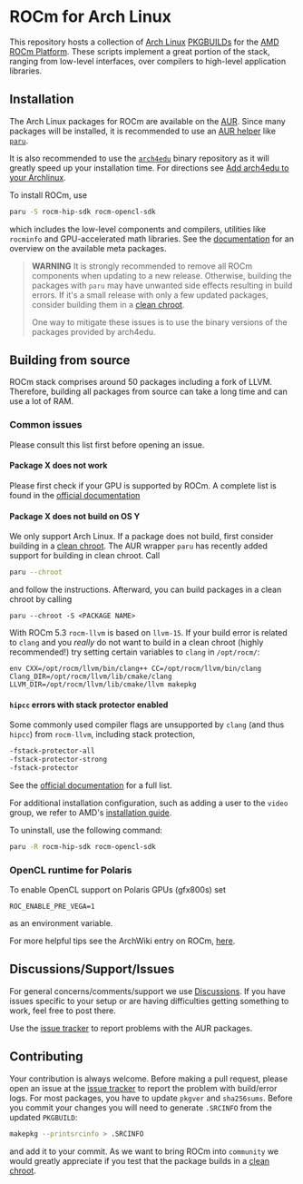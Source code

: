 # ROCm for Arch Linux
This repository hosts a collection of [Arch Linux](https://www.archlinux.org/)
[PKGBUILDs](https://wiki.archlinux.org/index.php/PKGBUILD) for the
[AMD ROCm Platform](https://www.amd.com/en/graphics/servers-solutions-rocm).
These scripts implement a great portion of the stack, ranging from low-level
interfaces, over compilers to high-level application libraries.

## Installation
The Arch Linux packages for ROCm are available on the
[AUR](https://wiki.archlinux.org/index.php/Arch_User_Repository).
Since many packages will be installed, it is recommended to use an
[AUR helper](https://wiki.archlinux.org/index.php/AUR_helpers)
like [`paru`](https://aur.archlinux.org/packages/paru/).

It is also recommended to use the
[`arch4edu`](https://wiki.archlinux.org/index.php/Unofficial_user_repositories#arch4edu)
binary repository as it will greatly speed up your installation time.
For directions see [Add arch4edu to your Archlinux](https://github.com/arch4edu/arch4edu/wiki/Add-arch4edu-to-your-Archlinux).

To install ROCm, use
```bash
paru -S rocm-hip-sdk rocm-opencl-sdk
```
which includes the low-level components and compilers, utilities like `rocminfo`
and GPU-accelerated math libraries. See the
[documentation](https://docs.amd.com/bundle/ROCm-Installation-Guide-v5.0.2/page/Meta-packages_in_ROCm_Programming_Models.html)
for an overview on the available meta packages.
> **WARNING** It is strongly recommended to remove all ROCm components when updating to a new release.
> Otherwise, building the packages with `paru` may have unwanted side effects resulting in build errors.
> If it's a small release with only a few updated packages, consider building them in a [clean chroot](https://wiki.archlinux.org/index.php/DeveloperWiki:Building_in_a_clean_chroot).
>
> One way to mitigate these issues is to use the binary versions of the packages provided by arch4edu.

## Building from source

ROCm stack comprises around 50 packages including a fork of LLVM.
Therefore, building all packages from source can take a long time and can use a lot of RAM.

### Common issues

Please consult this list first before opening an issue.

#### Package X does not work
Please first check if your GPU is supported by ROCm.
A complete list is found in the [official documentation](https://community.amd.com/t5/knowledge-base/amd-rocm-hardware-and-software-support-document/ta-p/489937)

#### Package X does not build on OS Y
We only support Arch Linux. If a package does not build, first consider building in a
[clean chroot](https://wiki.archlinux.org/index.php/DeveloperWiki:Building_in_a_clean_chroot).
The AUR wrapper `paru` has recently added support for building in clean chroot. Call
```bash
paru --chroot
```
and follow the instructions. Afterward, you can build packages in a clean chroot by calling
```
paru --chroot -S <PACKAGE NAME>
```
With ROCm 5.3 `rocm-llvm` is based on `llvm-15`. If your build error is related to `clang`
and you *really* do not want to build in a clean chroot (highly recommended!) try setting
certain variables to `clang` in `/opt/rocm/`:
```
env CXX=/opt/rocm/llvm/bin/clang++ CC=/opt/rocm/llvm/bin/clang Clang_DIR=/opt/rocm/llvm/lib/cmake/clang LLVM_DIR=/opt/rocm/llvm/lib/cmake/llvm makepkg
```

#### `hipcc` errors with stack protector enabled
Some commonly used compiler flags are unsupported by `clang` (and thus `hipcc`) from `rocm-llvm`,
including stack protection,
```bash
-fstack-protector-all
-fstack-protector-strong
-fstack-protector
```
See the [official documentation](https://docs.amd.com/bundle/ROCm-Compiler-Reference-Guide-v5.3/page/Appendix_A.html) for a full list.

For additional installation configuration, such as adding a user to the `video`
group, we refer to AMD's
[installation guide](https://docs.amd.com/bundle/ROCm-Installation-Guide-v5.2/page/Prerequisite_Actions.html).

To uninstall, use the following command:
```bash
paru -R rocm-hip-sdk rocm-opencl-sdk
```

### OpenCL runtime for Polaris
To enable OpenCL support on Polaris GPUs (gfx800s) set
```
ROC_ENABLE_PRE_VEGA=1
```
as an environment variable.

For more helpful tips see the ArchWiki entry on ROCm,
[here](https://wiki.archlinux.org/index.php/GPGPU#ROCm).

## Discussions/Support/Issues
For general concerns/comments/support we use
[Discussions](https://github.com/rocm-arch/rocm-arch/discussions).
If you have issues specific to your setup or are having difficulties
getting something to work, feel free to post there.

Use the [issue tracker](https://github.com/rocm-arch/rocm-arch/issues) to report
problems with the AUR packages.

## Contributing
Your contribution is always welcome. Before making a pull request, please open
an issue at the [issue tracker](https://github.com/rocm-arch/rocm-arch/issues)
to report the problem with build/error logs.
For most packages, you have to update `pkgver` and `sha256sums`. Before you commit your changes you will need to generate `.SRCINFO` from the updated `PKGBUILD`:
```bash
makepkg --printsrcinfo > .SRCINFO
```
and add it to your commit.
As we want to bring ROCm into `community` we would greatly appreciate if you test that the package builds in a [clean chroot](https://wiki.archlinux.org/index.php/DeveloperWiki:Building_in_a_clean_chroot).
